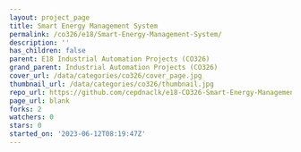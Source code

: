 ```yaml
---
layout: project_page
title: Smart Energy Management System
permalink: /co326/e18/Smart-Energy-Management-System/
description: ''
has_children: false
parent: E18 Industrial Automation Projects (CO326)
grand_parent: Industrial Automation Projects (CO326)
cover_url: /data/categories/co326/cover_page.jpg
thumbnail_url: /data/categories/co326/thumbnail.jpg
repo_url: https://github.com/cepdnaclk/e18-CO326-Smart-Energy-Management-System
page_url: blank
forks: 2
watchers: 0
stars: 0
started_on: '2023-06-12T08:19:47Z'
---
```



